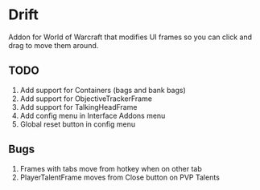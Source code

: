 # Drift
Addon for World of Warcraft that modifies UI frames so you can click and drag to move them around.

## TODO
1. Add support for Containers (bags and bank bags)
1. Add support for ObjectiveTrackerFrame
1. Add support for TalkingHeadFrame
1. Add config menu in Interface Addons menu
1. Global reset button in config menu

## Bugs
1. Frames with tabs move from hotkey when on other tab
1. PlayerTalentFrame moves from Close button on PVP Talents